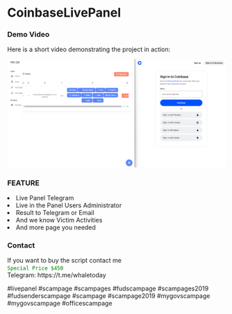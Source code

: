 # CoinbaseLivePanel

<h3>Demo Video</h3>
Here is a short video demonstrating the project in action:<br>

[![Watch the video](https://raw.githubusercontent.com/MrGreedTools/CoinbaseLivePanel/main/image.png)](https://raw.githubusercontent.com/MrGreedTools/CoinbaseLivePanel/main/Coinbase%20Live%20Panel.mp4)

<h3>FEATURE</h3>
<li> Live Panel Telegram</li>
<li> Live in the Panel Users Administrator</li>
<li> Result to Telegram or Email</li>
<li> And we know Victim Activities</li>
<li> And more page you needed</li>

<h3>Contact</h3>
If you want to buy the script contact me<br>
<code style="color : green">Special Price $450</code>
<br>
Telegram: https://t.me/whaletoday

#livepanel #scampage #scampages #fudscampage #scampages2019 #fudsenderscampage #scampage #scampage2019 #mygovscampage #mygovscampage #officescampage
